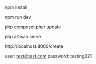 npm install


npm run dev


php composer.phar update


php artisan serve

http://localhost:8000/create

user: test@test.com
password: testing321

